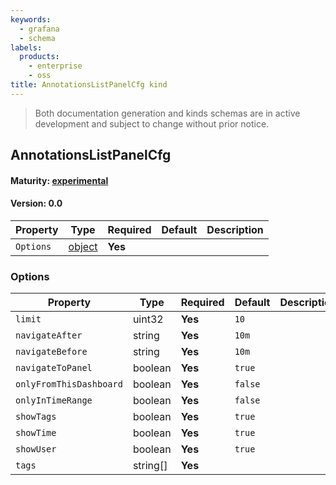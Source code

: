 ```yaml
---
keywords:
  - grafana
  - schema
labels:
  products:
    - enterprise
    - oss
title: AnnotationsListPanelCfg kind
---
```


> Both documentation generation and kinds schemas are in active development and subject to change without prior notice.

## AnnotationsListPanelCfg

#### Maturity: [experimental](../../../maturity/#experimental)

#### Version: 0.0

| Property  | Type               | Required | Default | Description |
| --------- | ------------------ | -------- | ------- | ----------- |
| `Options` | [object](#options) | **Yes**  |         |             |

### Options

| Property                | Type     | Required | Default | Description |
| ----------------------- | -------- | -------- | ------- | ----------- |
| `limit`                 | uint32   | **Yes**  | `10`    |             |
| `navigateAfter`         | string   | **Yes**  | `10m`   |             |
| `navigateBefore`        | string   | **Yes**  | `10m`   |             |
| `navigateToPanel`       | boolean  | **Yes**  | `true`  |             |
| `onlyFromThisDashboard` | boolean  | **Yes**  | `false` |             |
| `onlyInTimeRange`       | boolean  | **Yes**  | `false` |             |
| `showTags`              | boolean  | **Yes**  | `true`  |             |
| `showTime`              | boolean  | **Yes**  | `true`  |             |
| `showUser`              | boolean  | **Yes**  | `true`  |             |
| `tags`                  | string[] | **Yes**  |         |             |
